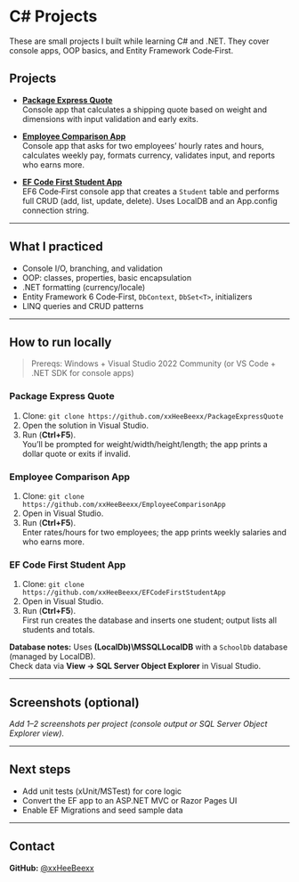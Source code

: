 # C# Projects

These are small projects I built while learning C# and .NET. They cover console apps, OOP basics, and Entity Framework Code‑First.

## Projects

- **[Package Express Quote](https://github.com/xxHeeBeexx/PackageExpressQuote)**  
  Console app that calculates a shipping quote based on weight and dimensions with input validation and early exits.

- **[Employee Comparison App](https://github.com/xxHeeBeexx/EmployeeComparisonApp)**  
  Console app that asks for two employees’ hourly rates and hours, calculates weekly pay, formats currency, validates input, and reports who earns more.

- **[EF Code First Student App](https://github.com/xxHeeBeexx/EFCodeFirstStudentApp)**  
  EF6 Code‑First console app that creates a `Student` table and performs full CRUD (add, list, update, delete). Uses LocalDB and an App.config connection string.

---

## What I practiced

- Console I/O, branching, and validation  
- OOP: classes, properties, basic encapsulation  
- .NET formatting (currency/locale)  
- Entity Framework 6 Code‑First, `DbContext`, `DbSet<T>`, initializers  
- LINQ queries and CRUD patterns

---

## How to run locally

> Prereqs: Windows + Visual Studio 2022 Community (or VS Code + .NET SDK for console apps)

### Package Express Quote
1. Clone: `git clone https://github.com/xxHeeBeexx/PackageExpressQuote`
2. Open the solution in Visual Studio.
3. Run (**Ctrl+F5**).  
   You’ll be prompted for weight/width/height/length; the app prints a dollar quote or exits if invalid.

### Employee Comparison App
1. Clone: `git clone https://github.com/xxHeeBeexx/EmployeeComparisonApp`
2. Open in Visual Studio.
3. Run (**Ctrl+F5**).  
   Enter rates/hours for two employees; the app prints weekly salaries and who earns more.

### EF Code First Student App
1. Clone: `git clone https://github.com/xxHeeBeexx/EFCodeFirstStudentApp`
2. Open in Visual Studio.
3. Run (**Ctrl+F5**).  
   First run creates the database and inserts one student; output lists all students and totals.

**Database notes:** Uses **(LocalDb)\MSSQLLocalDB** with a `SchoolDb` database (managed by LocalDB).  
Check data via **View → SQL Server Object Explorer** in Visual Studio.

---

## Screenshots (optional)
_Add 1–2 screenshots per project (console output or SQL Server Object Explorer view)._

---

## Next steps
- Add unit tests (xUnit/MSTest) for core logic  
- Convert the EF app to an ASP.NET MVC or Razor Pages UI  
- Enable EF Migrations and seed sample data

---

## Contact
**GitHub:** [@xxHeeBeexx](https://github.com/xxHeeBeexx)
